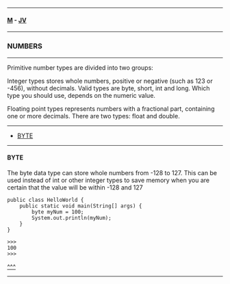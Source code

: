
---

#### [M](https://github.com/ttltrk/TTT/blob/master/menu.md) - [JV](https://github.com/ttltrk/TTT/tree/master/JV/JV.md)

---

### NUMBERS

---

Primitive number types are divided into two groups:

Integer types stores whole numbers, positive or negative (such as 123 or -456), without decimals. Valid types are byte, short, int and long. Which type you should use, depends on the numeric value.

Floating point types represents numbers with a fractional part, containing one or more decimals. There are two types: float and double.

---

* [BYTE](#BYTE)

---

#### BYTE

The byte data type can store whole numbers from -128 to 127. This can be used instead of int or other integer types to save memory when you are certain that the value will be within -128 and 127

```jv
public class HelloWorld {
    public static void main(String[] args) {
        byte myNum = 100;
        System.out.println(myNum);
    }
}

>>>
100
>>>
```

[^^^](#NUMBERS)

---
